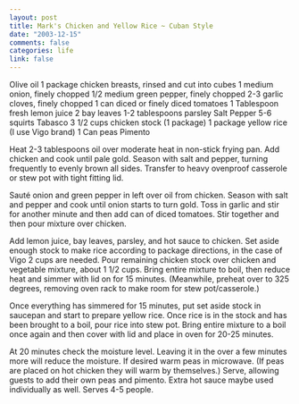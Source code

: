 ```yaml
--- 
layout: post
title: Mark's Chicken and Yellow Rice ~ Cuban Style
date: "2003-12-15"
comments: false
categories: life
link: false
---
```

Olive oil
1 package chicken breasts, rinsed and cut into cubes
1 medium onion, finely chopped
1/2 medium green pepper, finely chopped
2-3 garlic cloves, finely chopped
1 can diced or finely diced tomatoes
1 Tablespoon fresh lemon juice
2 bay leaves
1-2 tablespoons parsley
Salt
Pepper
5-6 squirts Tabasco
3 1/2 cups chicken stock (1 package)
1 package yellow rice (I use Vigo brand)
1 Can peas
Pimento

Heat 2-3 tablespoons oil over moderate heat in non-stick frying pan. Add chicken and cook until pale gold. Season with salt and pepper, turning frequently to evenly brown all sides. Transfer to heavy ovenproof casserole or stew pot with tight fitting lid.

Sauté onion and green pepper in left over oil from chicken. Season with salt and pepper and cook until onion starts to turn gold. Toss in garlic and stir for another minute and then add can of diced tomatoes. Stir together and then pour mixture over chicken.

Add lemon juice, bay leaves, parsley, and hot sauce to chicken. Set aside enough stock to make rice according to package directions, in the case of Vigo 2 cups are needed. Pour remaining chicken stock over chicken and vegetable mixture, about 1 1/2 cups. Bring entire mixture to boil, then reduce heat and simmer with lid on for 15 minutes. (Meanwhile, preheat over to 325 degrees, removing oven rack to make room for stew pot/casserole.)

Once everything has simmered for 15 minutes, put set aside stock in saucepan and start to prepare yellow rice. Once rice is in the stock and has been brought to a boil, pour rice into stew pot. Bring entire mixture to a boil once again and then cover with lid and place in oven for 20-25 minutes.

At 20 minutes check the moisture level. Leaving it in the over a few minutes more will reduce the moisture. If desired warm peas in microwave. (If peas are placed on hot chicken they will warm by themselves.) Serve, allowing guests to add their own peas and pimento. Extra hot sauce maybe used individually as well. Serves 4-5 people.
